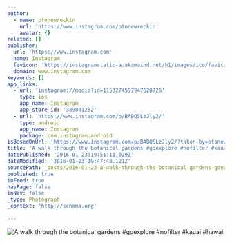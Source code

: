 ```yaml
---
author:
  - name: ptonewreckin
    url: 'https://www.instagram.com/ptonewreckin'
    avatar: {}
related: []
publisher:
  url: 'https://www.instagram.com'
  name: Instagram
  favicon: 'https://instagramstatic-a.akamaihd.net/h1/images/ico/favicon.ico/7cdab0872b15.ico'
  domain: www.instagram.com
keywords: []
app_links:
  - url: 'instagram://media?id=1153274597947628726'
    type: ios
    app_name: Instagram
    app_store_id: '389801252'
  - url: 'https://www.instagram.com/p/BABQSLzJly2/'
    type: android
    app_name: Instagram
    package: com.instagram.android
isBasedOnUrl: 'https://www.instagram.com/p/BABQSLzJly2/?taken-by=ptonewreckin'
title: 'A walk through the botanical gardens #goexplore #nofilter #kauai #hawaii'
datePublished: '2016-01-23T19:51:11.029Z'
dateModified: '2016-01-23T19:47:48.121Z'
sourcePath: _posts/2016-01-23-a-walk-through-the-botanical-gardens-goexplore-nofilter-k.md
published: true
inFeed: true
hasPage: false
inNav: false
_type: Photograph
_context: 'http://schema.org'

---
```

![A walk through the botanical gardens &num;goexplore &num;nofilter &num;kauai &num;hawaii](https://scontent.cdninstagram.com/hphotos-xpf1/t51.2885-15/s640x640/sh0.08/e35/1169167_202633713413234_8297044_n.jpg)